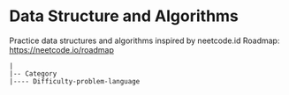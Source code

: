 # Data Structure and Algorithms

Practice data structures and algorithms inspired by neetcode.id Roadmap: https://neetcode.io/roadmap

```
|
|-- Category
|---- Difficulty-problem-language
```